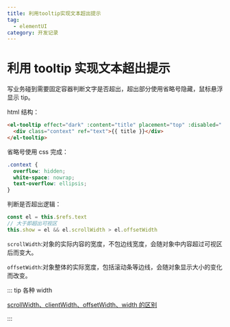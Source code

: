 ```yaml
---
title: 利用tooltip实现文本超出提示
tag:
  - elementUI
category: 开发记录
---
```


# 利用 tooltip 实现文本超出提示

写业务碰到需要固定容器判断文字是否超出，超出部分使用省略号隐藏，鼠标悬浮显示 tip。

html 结构：

```html
<el-tooltip effect="dark" :content="title" placement="top" :disabled="!show">
  <div class="context" ref="text">{{ title }}</div>
</el-tooltip>
```

省略号使用 css 完成：

```css
.context {
  overflow: hidden;
  white-space: nowrap;
  text-overflow: ellipsis;
}
```

判断是否超出逻辑：

```js
const el = this.$refs.text
// 大于即超出可视区
this.show = el && el.scrollWidth > el.offsetWidth
```

`scrollWidth`:对象的实际内容的宽度，不包边线宽度，会随对象中内容超过可视区后而变大。

`offsetWidth`:对象整体的实际宽度，包括滚动条等边线，会随对象显示大小的变化而改变。

::: tip 各种 width

[scrollWidth、clientWidth、offsetWidth、width 的区别](https://www.jianshu.com/p/76ba0d71bd7c)

:::
